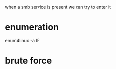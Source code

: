 when a smb service is present we can try to enter it 

# enumeration

enum4linux -a IP

# brute force
